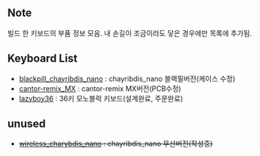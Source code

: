## Note
빌드 한 키보드의 부품 정보 모음.
내 손길이 조금이라도 닿은 경우에만 목록에 추가됨.

## Keyboard List
- [blackpill_chayribdis_nano](/blackpill_chayribdis_nano/) : chayribdis_nano 블랙필버전(케이스 수정)
- [cantor-remix_MX](https://github.com/freerer2/cantor-remix_MX) : cantor-remix MX버전(PCB수정)
- [lazyboy36](/lazyboy36/) : 36키 모노블럭 키보드(설계완료, 주문완료)

## unused
- ~~[wireless_charybdis_nano](/wireless_charybdis_nano/) : chayribdis_nano 무선버전(작성중)~~